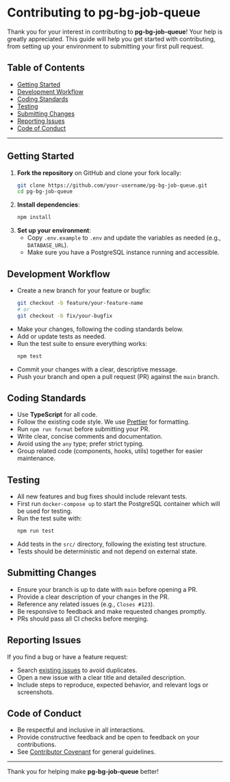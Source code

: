 # Contributing to pg-bg-job-queue

Thank you for your interest in contributing to **pg-bg-job-queue**! Your help is greatly appreciated. This guide will help you get started with contributing, from setting up your environment to submitting your first pull request.

## Table of Contents

- [Getting Started](#getting-started)
- [Development Workflow](#development-workflow)
- [Coding Standards](#coding-standards)
- [Testing](#testing)
- [Submitting Changes](#submitting-changes)
- [Reporting Issues](#reporting-issues)
- [Code of Conduct](#code-of-conduct)

---

## Getting Started

1. **Fork the repository** on GitHub and clone your fork locally:
   ```bash
   git clone https://github.com/your-username/pg-bg-job-queue.git
   cd pg-bg-job-queue
   ```
2. **Install dependencies**:
   ```bash
   npm install
   ```
3. **Set up your environment**:
   - Copy `.env.example` to `.env` and update the variables as needed (e.g., `DATABASE_URL`).
   - Make sure you have a PostgreSQL instance running and accessible.

## Development Workflow

- Create a new branch for your feature or bugfix:
  ```bash
  git checkout -b feature/your-feature-name
  # or
  git checkout -b fix/your-bugfix
  ```
- Make your changes, following the coding standards below.
- Add or update tests as needed.
- Run the test suite to ensure everything works:
  ```bash
  npm test
  ```
- Commit your changes with a clear, descriptive message.
- Push your branch and open a pull request (PR) against the `main` branch.

## Coding Standards

- Use **TypeScript** for all code.
- Follow the existing code style. We use [Prettier](https://prettier.io/) for formatting.
- Run `npm run format` before submitting your PR.
- Write clear, concise comments and documentation.
- Avoid using the `any` type; prefer strict typing.
- Group related code (components, hooks, utils) together for easier maintenance.

## Testing

- All new features and bug fixes should include relevant tests.
- First run `docker-compose up` to start the PostgreSQL container which will be used for testing.
- Run the test suite with:
  ```bash
  npm run test
  ```
- Add tests in the `src/` directory, following the existing test structure.
- Tests should be deterministic and not depend on external state.

## Submitting Changes

- Ensure your branch is up to date with `main` before opening a PR.
- Provide a clear description of your changes in the PR.
- Reference any related issues (e.g., `Closes #123`).
- Be responsive to feedback and make requested changes promptly.
- PRs should pass all CI checks before merging.

## Reporting Issues

If you find a bug or have a feature request:

- Search [existing issues](https://github.com/your-username/pg-bg-job-queue/issues) to avoid duplicates.
- Open a new issue with a clear title and detailed description.
- Include steps to reproduce, expected behavior, and relevant logs or screenshots.

## Code of Conduct

- Be respectful and inclusive in all interactions.
- Provide constructive feedback and be open to feedback on your contributions.
- See [Contributor Covenant](https://www.contributor-covenant.org/) for general guidelines.

---

Thank you for helping make **pg-bg-job-queue** better!

